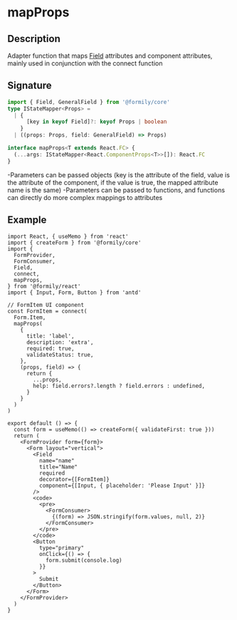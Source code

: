 # mapProps

## Description

Adapter function that maps [Field](https://core.formilyjs.org/api/models/field) attributes and component attributes, mainly used in conjunction with the connect function

## Signature

```ts
import { Field, GeneralField } from '@formily/core'
type IStateMapper<Props> =
  | {
      [key in keyof Field]?: keyof Props | boolean
    }
  | ((props: Props, field: GeneralField) => Props)

interface mapProps<T extends React.FC> {
  (...args: IStateMapper<React.ComponentProps<T>>[]): React.FC
}
```

-Parameters can be passed objects (key is the attribute of the field, value is the attribute of the component, if the value is true, the mapped attribute name is the same)
-Parameters can be passed to functions, and functions can directly do more complex mappings to attributes

## Example

```tsx
import React, { useMemo } from 'react'
import { createForm } from '@formily/core'
import {
  FormProvider,
  FormConsumer,
  Field,
  connect,
  mapProps,
} from '@formily/react'
import { Input, Form, Button } from 'antd'

// FormItem UI component
const FormItem = connect(
  Form.Item,
  mapProps(
    {
      title: 'label',
      description: 'extra',
      required: true,
      validateStatus: true,
    },
    (props, field) => {
      return {
        ...props,
        help: field.errors?.length ? field.errors : undefined,
      }
    }
  )
)

export default () => {
  const form = useMemo(() => createForm({ validateFirst: true }))
  return (
    <FormProvider form={form}>
      <Form layout="vertical">
        <Field
          name="name"
          title="Name"
          required
          decorator={[FormItem]}
          component={[Input, { placeholder: 'Please Input' }]}
        />
        <code>
          <pre>
            <FormConsumer>
              {(form) => JSON.stringify(form.values, null, 2)}
            </FormConsumer>
          </pre>
        </code>
        <Button
          type="primary"
          onClick={() => {
            form.submit(console.log)
          }}
        >
          Submit
        </Button>
      </Form>
    </FormProvider>
  )
}
```
